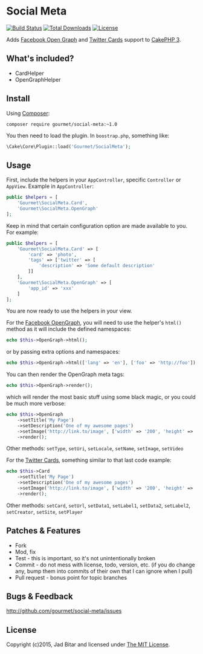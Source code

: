 # Social Meta

[![Build Status](https://img.shields.io/travis/gourmet/social-meta/master.svg?style=flat-square)](https://travis-ci.org/gourmet/social-meta)
[![Total Downloads](https://img.shields.io/packagist/dt/gourmet/social-meta.svg?style=flat-square)](https://packagist.org/packages/gourmet/social-meta)
[![License](https://img.shields.io/badge/license-MIT-blue.svg?style=flat-square)](LICENSE.txt)

Adds [Facebook Open Graph][fbog] and [Twitter Cards][twcards] support to [CakePHP 3].

## What's included?

- CardHelper
- OpenGraphHelper

## Install

Using [Composer]:

```
composer require gourmet/social-meta:~1.0
```

You then need to load the plugin. In `boostrap.php`, something like:

```php
\Cake\Core\Plugin::load('Gourmet/SocialMeta');
```

## Usage

First, include the helpers in your `AppController`, specific `Controller` or `AppView`. Example in
`AppController`:

```php
public $helpers = [
    'Gourmet\SocialMeta.Card',
    'Gourmet\SocialMeta.OpenGraph'
];
```

Keep in mind that certain configuration option are made available to you. For example:

```php
public $helpers = [
    'Gourmet\SocialMeta.Card' => [
        'card' => 'photo',
        'tags' => ['twitter' => [
            'description' => 'Some default description'
        ]]
    ],
    'Gourmet\SocialMeta.OpenGraph' => [
        'app_id' => 'xxx'
    ]
];
```

You are now ready to use the helpers in your view.

For the [Facebook OpenGraph][fbog], you will need to use the helper's `html()` method as it
will include the defined namespaces:

```php
echo $this->OpenGraph->html();
```

or by passing extra options and namespaces:

```php
echo $this->OpenGraph->html(['lang' => 'en'], ['foo' => 'http://foo']);
```

You can then render the OpenGraph meta tags:

```php
echo $this->OpenGraph->render();
```

which will render the most basic stuff using some black magic, or you could be much more verbose:

```php
echo $this->OpenGraph
    ->setTitle('My Page')
    ->setDescription('One of my awesome pages')
    ->setImage('http://link.to/image', ['width' => '200', 'height' => '300'])
    ->render();
```

Other methods: `setType`, `setUri`, `setLocale`, `setName`, `setImage`, `setVideo`

For the [Twitter Cards][twcards], something similar to that last code example:

```php
echo $this->Card
    ->setTitle('My Page')
    ->setDescription('One of my awesome pages')
    ->setImage('http://link.to/image', ['width' => '200', 'height' => '300'])
    ->render();
```

Other methods: `setCard`, `setUrl`, `setData1`, `setLabel1`, `setData2`, `setLabel2`, `setCreator`, `setSite`, `setPlayer`

## Patches & Features

* Fork
* Mod, fix
* Test - this is important, so it's not unintentionally broken
* Commit - do not mess with license, todo, version, etc. (if you do change any, bump them into commits of
their own that I can ignore when I pull)
* Pull request - bonus point for topic branches

## Bugs & Feedback

http://github.com/gourmet/social-meta/issues

## License

Copyright (c)2015, Jad Bitar and licensed under [The MIT License][mit].

[CakePHP 3]:http://cakephp.org
[Composer]:http://getcomposer.org
[mit]:http://www.opensource.org/licenses/mit-license.php
[fbog]:https://developers.facebook.com/docs/opengraph
[twcards]:https://dev.twitter.com/cards/overview
